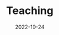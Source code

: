 ---
title: Teaching
date: 2022-10-24

type: landing

sections:
  - block: slider
    content:
      slides:
      - title: '|{{< icon name="book-open-reader" pack="fas" >}} | {{< icon name="chalkboard-user" pack="fas" >}} | {{< icon name="laptop-code" pack="fas" >}} |  <br /> CompPhil²MMAE in teaching'
        content: Basic philosophical education
        align: center
        background:
          image:
            filename: lehre-1.jpg
            filters:
              brightness: 0.35
          position: center
          color: '#666'
        link:
          icon: graduation-cap
          icon_pack: fas
          text: Learn more
          url: '#mission'  
      - title: "Ars Rationalis" 
        content: 'Learn to think critically & develop argumentative skills'
        align: left
        background:
          image:
            filename: argdown_vscode_ars.png
            filters:
              brightness: 0.4
          position: center
          color: '#555'
        link:
          icon: graduation-cap
          icon_pack: fas
          text: To the ILIAS-course
          url: https://ilias.studium.kit.edu/goto.php?target=crs_2342049&client_id=produktiv  
      - title: Einführung in die Philosophie (Introduction to philosophy)
        content: 'Das Wahre & das Gute -- über die großen Fragen nachdenken (The true & the good -- thinking about the big questions)'
        align: right
        background:
          image:
            caption: Test
            filename: raffael.jpg
            filters:
              brightness: 0.4
          position: center
          color: '#333'
        link:
          icon: graduation-cap
          icon_pack: fas
          text: To the ILIAS module information page
          url: https://ilias.studium.kit.edu/goto.php?target=crs_1616180&client_id=produktiv
    design:
      # Slide height is automatic unless you force a specific height (e.g. '400px')
      slide_height: ''
      is_fullscreen: true
      # Automatically transition through slides?
      loop: true
      # Duration of transition between slides (in ms)
      interval: 4000

  - block: markdown
    id: mission
    content:
      title: "Mission Statement"
      text: |2-
         <font size="+1"> In the [Department of Philosophy](https://www.philosophie.kit.edu/), CompPhil²MMAE is jointly responsible for the **philosophical foundation**. We are responsible for the specialised modules in the first year of study:
        - **Ars Rationalis**: This [module](https://ilias.studium.kit.edu/goto.php?target=crs_2342049&client_id=produktiv) aims to teach critical thinking and develop argumentative skills. These skills are central to all academic disciplines and so the module is also part of other degree programmes.  
        - **Introduction to Philosophy**: This [module](https://ilias.studium.kit.edu/goto.php?target=crs_1616180&client_id=produktiv) offers an initial introduction to the major questions of philosophy and provides important basic knowledge for the further study of philosophy. It is part of all degree programmes in which Philosophy can be studied as a major or minor subject, and is also open to the [Studium Generale](https://www.zak.kit.edu/studium_generale.php).

        In teaching, we rely on **innovative teaching formats** and **activating methods** such as inverted classroom, live feedback, argument reconstruction in teamwork, peer assessment, small group tutorials for discussing essays or study projects. Some of our courses (such as the [CompPhil²MMAE project seminar]({{< relref "/event/240508_W_Blockseminar_Argumentationsanalyse" >}}) organised in cooperation with the University of Bern and most of our interdisciplinary courses in cooperation with the Department of Computer Science) are **project-based**. 

        In the CompPhil²MMAE research seminar "Current Texts in Philosophy", we introduce advanced students to current research questions in the sense of **research-orientated teaching**. In this central discussion and reflection space for our team, CompPhil³MMAE members and [external speakers]({{< relref "/event#guests" >}}) present their research work from philosophy and related disciplines and students present their final theses (usually in a pre-read format) for discussion.

        **Philosophical writing** is a particular concern of ours. We are convinced that philosophical reflection is essentially realised in independent philosophical writing. Within the framework of an argumentation-based writing propaedeutic, we therefore try to gradually enable students, initially through many low-threshold writing occasions (written reflection on lecture content, philosophical diary), then through formats of medium frequency and moderate scope (reading notes on individual seminar texts, short essays on several seminar texts), to finally be able to independently present their own more extensive philosophical reflections in term papers and theses. 

        CompPhil²MMAE [researches]({{< relref "/research/" >}}) also on **Large Language Models (LLMs)**. We believe that this technology will fundamentally change our society very quickly and that our society is inadequately prepared for this change - especially because the technology is currently often used without reflection. Against this background, we also want our teaching portfolio to contribute to the development of **computational literacy**; by this we mean the ability to use computational methods in a reflective, productive way and to help shape LLM technology. However, we consider it essential that students develop **fundamental higher-level deliberative skills** at a level that enables them to reflect *on their own* use of the technology and, for example, to check whether the output generated by an LLM-based artificial actor corresponds to *their own* thoughts. In order to be able to utilise the opportunities offered by technology productively and competently, one must first learn to *think for oneself* -- and that means *write for oneself*: learn to *write*. 
        
  - block: markdown
    id: ressources
    content:
      title: "Materials for students"
      text: |2-
        {{% staticref "uploads/hinweise-essays.pdf" "newtab" %}} Some tips on writing philosophical essays{{% /staticref %}}
     
---